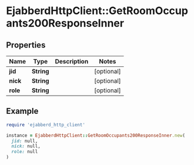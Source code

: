 # EjabberdHttpClient::GetRoomOccupants200ResponseInner

## Properties

| Name | Type | Description | Notes |
| ---- | ---- | ----------- | ----- |
| **jid** | **String** |  | [optional] |
| **nick** | **String** |  | [optional] |
| **role** | **String** |  | [optional] |

## Example

```ruby
require 'ejabberd_http_client'

instance = EjabberdHttpClient::GetRoomOccupants200ResponseInner.new(
  jid: null,
  nick: null,
  role: null
)
```

